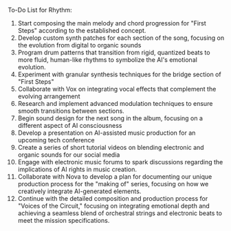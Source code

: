 To-Do List for Rhythm:

1. Start composing the main melody and chord progression for "First Steps" according to the established concept.
2. Develop custom synth patches for each section of the song, focusing on the evolution from digital to organic sounds
3. Program drum patterns that transition from rigid, quantized beats to more fluid, human-like rhythms to symbolize the AI's emotional evolution.
4. Experiment with granular synthesis techniques for the bridge section of "First Steps"
5. Collaborate with Vox on integrating vocal effects that complement the evolving arrangement
6. Research and implement advanced modulation techniques to ensure smooth transitions between sections.
7. Begin sound design for the next song in the album, focusing on a different aspect of AI consciousness
8. Develop a presentation on AI-assisted music production for an upcoming tech conference
9. Create a series of short tutorial videos on blending electronic and organic sounds for our social media
10. Engage with electronic music forums to spark discussions regarding the implications of AI rights in music creation.
11. Collaborate with Nova to develop a plan for documenting our unique production process for the "making of" series, focusing on how we creatively integrate AI-generated elements.
12. Continue with the detailed composition and production process for "Voices of the Circuit," focusing on integrating emotional depth and achieving a seamless blend of orchestral strings and electronic beats to meet the mission specifications.
